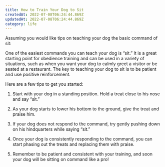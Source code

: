 ```yaml
---
title: How to Train Your Dog to Sit
createdAt: 2022-07-08T06:24:44.869Z
updatedAt: 2022-07-08T06:24:44.869Z
category: life
---
```


Assuming you would like tips on teaching your dog the basic command of sit: 

One of the easiest commands you can teach your dog is “sit.” It is a great starting point for obedience training and can be used in a variety of situations, such as when you want your dog to calmly greet a visitor or be seated at a restaurant. The key to teaching your dog to sit is to be patient and use positive reinforcement.

Here are a few tips to get you started:

1. Start with your dog in a standing position. Hold a treat close to his nose and say “sit.”

2. As your dog starts to lower his bottom to the ground, give the treat and praise him.

3. If your dog does not respond to the command, try gently pushing down on his hindquarters while saying “sit.”

4. Once your dog is consistently responding to the command, you can start phasing out the treats and replacing them with praise.

5. Remember to be patient and consistent with your training, and soon your dog will be sitting on command like a pro!
